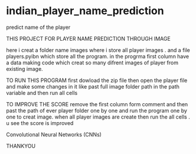 # indian_player_name_prediction
predict name of the player

THIS PROJECT FOR PLAYER NAME PREDICTION THROUGH IMAGE 

here i creat a folder name images where i store all player images . and a file players.pyibn which store all the program.
in the progrma first column have a data making code which creat so many difrent images of player from existing image.

TO RUN THIS PROGRAM
first dowload the zip file 
then open the player file
and make some changes in it like past full image folder path in the path variable 
and then run all cells 

TO IMPROVE THE SCORE
remove the first column form comment 
and then past the path of ever player folder one by one and run the program one by one to creat image.
when all player images are create
then run the all cells .
u see the score is improved

Convolutional Neural Networks (CNNs)

THANKYOU

